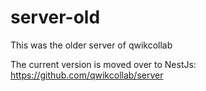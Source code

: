 # server-old
This was the older server of qwikcollab

The current version is moved over to NestJs: https://github.com/qwikcollab/server
